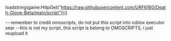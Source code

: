 loadstring(game:HttpGet("https://raw.githubusercontent.com/URF6160/Death-Glove-Beta/main/script"))()

-- remember to credit omoscripts, do not put this script into roblox executor sear
--this is not my script, this script is belong to OMOSCRIPTS, i just reupload it
